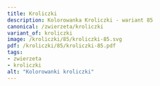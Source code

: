 ```yaml
---
title: Kroliczki
description: Kolorowanka Kroliczki - wariant 85
canonical: /zwierzeta/kroliczki
variant_of: kroliczki
image: /kroliczki/85/kroliczki-85.svg
pdf: /kroliczki/85/kroliczki-85.pdf
tags:
- zwierzeta
- kroliczki
alt: "Kolorowanki kroliczki"
---
```

